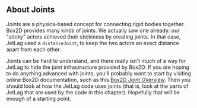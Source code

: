 ## About Joints

Joints are a physics-based concept for connecting rigid bodies together.  Box2D
provides many kinds of joints.  We actually saw one already: our "sticky" actors
achieved their stickiness by creating joints.  In that case, JetLag used a
`distanceJoint`, to keep the two actors an exact distance apart from each other.

Joints can be hard to understand, and there really isn't much of a way for
JetLag to hide the joint infrastructure provided by Box2D.  If you are hoping to
do anything advanced with joints, you'll probably want to start by visiting
online Box2D documentation, such as this [Box2D Joint
Overview](https://www.iforce2d.net/b2dtut/joints-overview).  Then you should
look at how the JetLag code uses joints (that is, look at the parts of JetLag
that are used by the code in this chapter).  Hopefully that will be enough of a
starting point.
